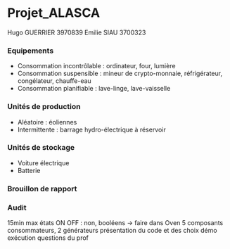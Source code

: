 # Projet_ALASCA

Hugo GUERRIER 3970839
Emilie SIAU 3700323

### Equipements
- Consommation incontrôlable : ordinateur, four, lumière
- Consommation suspensible : mineur de crypto-monnaie, réfrigérateur, congélateur, chauffe-eau
- Consommation planifiable : lave-linge, lave-vaisselle

### Unités de production
- Aléatoire : éoliennes
- Intermittente : barrage hydro-électrique à réservoir

### Unités de stockage
- Voiture électrique
- Batterie

### Brouillon de rapport



### Audit
15min max
états ON OFF : non, booléens -> faire dans Oven
5 composants consommateurs, 2 générateurs
présentation du code et des choix
démo exécution
questions du prof